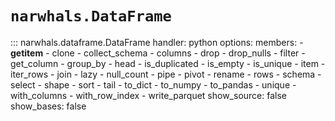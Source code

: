 # `narwhals.DataFrame`

::: narwhals.dataframe.DataFrame
    handler: python
    options:
      members:
        - __getitem__
        - clone
        - collect_schema
        - columns
        - drop
        - drop_nulls
        - filter
        - get_column
        - group_by
        - head
        - is_duplicated
        - is_empty
        - is_unique
        - item
        - iter_rows
        - join
        - lazy
        - null_count
        - pipe
        - pivot
        - rename
        - rows
        - schema
        - select
        - shape
        - sort
        - tail
        - to_dict
        - to_numpy
        - to_pandas
        - unique
        - with_columns
        - with_row_index
        - write_parquet
      show_source: false
      show_bases: false
